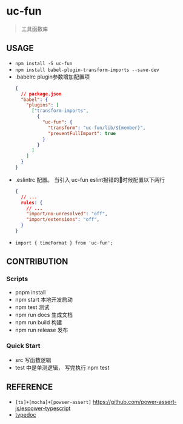 # uc-fun

> 工具函数库

## USAGE
- `npm install -S uc-fun`
- `npm install babel-plugin-transform-imports --save-dev `
-  .babelrc plugin参数增加配置项
    ```json
    {
      // package.json
      "babel": {
        "plugins": [
          ["transform-imports",
            {
              "uc-fun": {
                "transform": "uc-fun/lib/${member}",
                "preventFullImport": true
              }
            }
          ]
        ]
      }
    }
    ```
- .eslintrc 配置。 当引入 uc-fun eslint报错的时候配置以下两行
    ```json
    {
      // ...
      rules: {
        // ...
        "import/no-unresolved": "off",
        "import/extensions": "off",
      }
    }
    ```
- `import { timeFormat } from 'uc-fun'; `

## CONTRIBUTION

### Scripts
- pnpm install
- npm start 本地开发启动
- npm test 测试
- npm run docs 生成文档
- npm run build 构建
- npm run release 发布

### Quick Start
- src 写函数逻辑
- test 中是单测逻辑， 写完执行 npm test

## REFERENCE
- `[ts]+[mocha]+[powser-assert]` https://github.com/power-assert-js/espower-typescript
- [typedoc](https://typedoc.org/guides/overview/)
